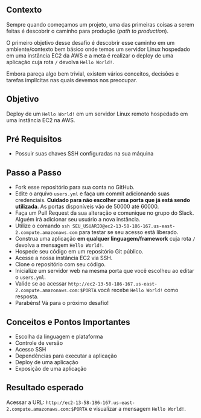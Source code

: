 ## Contexto

Sempre quando começamos um projeto, uma das primeiras coisas a serem feitas é descobrir o caminho para produção (*path to production*).  

O primeiro objetivo desse desafio é descobrir esse caminho em um ambiente/contexto bem básico onde temos um servidor Linux hospedado em uma instância EC2 da AWS e a meta é realizar o deploy de uma aplicação cuja rota `/` devolva `Hello World!`.

Embora pareça algo bem trivial, existem vários conceitos, decisões e tarefas implícitas nas quais devemos nos preocupar.

## Objetivo

Deploy de um `Hello World!` em um servidor Linux remoto hospedado em uma instância EC2 na AWS.

## Pré Requisitos

* Possuir suas chaves SSH configuradas na sua máquina

## Passo a Passo
* Fork esse repositório para sua conta no GitHub.
* Edite o arquivo `users.yml` e faça um commit adicionando suas credenciais. **Cuidado para não escolher uma porta que já está sendo utilizada**. As portas disponíveis vão de 50000 até 60000.
* Faça um Pull Request da sua alteração e comunique no grupo do Slack. Alguém irá adicionar seu usuário a nova instância.
* Utilize o comando `ssh SEU_USUARIO@ec2-13-58-186-167.us-east-2.compute.amazonaws.com` para testar se seu acesso está liberado.
* Construa uma aplicação **em qualquer linguagem/framework** cuja rota `/` devolva a mensagem `Hello World!`.
* Hospede seu código em um repositório Git público.
* Acesse a nossa instância EC2 via SSH.
* Clone o repositório com seu código.
* Inicialize um servidor web na mesma porta que você escolheu ao editar o `users.yml`.
* Valide se ao acessar `http://ec2-13-58-186-167.us-east-2.compute.amazonaws.com:$PORTA` você recebe `Hello World!` como resposta.
* Parabéns! Vá para o próximo desafio!

## Conceitos e Pontos Importantes

* Escolha da linguagem e plataforma
* Controle de versão
* Acesso SSH
* Dependências para executar a aplicação
* Deploy de uma aplicação
* Exposição de uma aplicação

## Resultado esperado

Acessar a URL: `http://ec2-13-58-186-167.us-east-2.compute.amazonaws.com:$PORTA` e visualizar a mensagem `Hello World!`.
